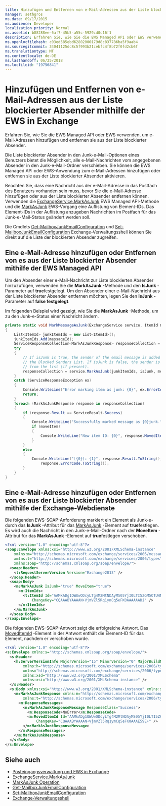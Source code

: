 ```yaml
---
title: Hinzufügen und Entfernen von e-Mail-Adressen aus der Liste blockierter Absender mithilfe der EWS in Exchange
manager: sethgros
ms.date: 09/17/2015
ms.audience: Developer
localization_priority: Normal
ms.assetid: b88288ee-6af7-45b5-a55c-5929cd0c16f1
description: Erfahren Sie, wie Sie die EWS Managed API oder EWS verwenden, um e-Mail-Adressen hinzufügen und entfernen sie aus der Liste blockierter Absender.
ms.openlocfilehash: c03ed585ebd62802000179d8c837786ba5f9aab4
ms.sourcegitcommit: 34041125dc8c5f993b21cebfc4f8b72f0fd2cb6f
ms.translationtype: MT
ms.contentlocale: de-DE
ms.lasthandoff: 06/25/2018
ms.locfileid: "19756841"
---
```

# <a name="add-and-remove-email-addresses-from-the-blocked-senders-list-by-using-ews-in-exchange"></a>Hinzufügen und Entfernen von e-Mail-Adressen aus der Liste blockierter Absender mithilfe der EWS in Exchange

Erfahren Sie, wie Sie die EWS Managed API oder EWS verwenden, um e-Mail-Adressen hinzufügen und entfernen sie aus der Liste blockierter Absender.
  
Die Liste blockierter Absender in den Junk-e-Mail-Optionen eines Benutzers bietet die Möglichkeit, alle e-Mail-Nachrichten vom angegebenen Absender in den Junk-e-Mail-Ordner verschieben. Sie können die EWS Managed API oder EWS-Anwendung zum e-Mail-Adressen hinzufügen oder entfernen sie aus der Liste blockierter Absender aktivieren.
  
Beachten Sie, dass eine Nachricht aus der e-Mail-Adresse in das Postfach des Benutzers vorhanden sein muss, bevor Sie die e-Mail-Adresse hinzufügen oder aus der Liste blockierter Absender entfernen können. Verwenden die [ExchangeService.MarkAsJunk](http://msdn.microsoft.com/en-us/library/microsoft.exchange.webservices.data.exchangeservice.markasjunk%28v=exchg.80%29.aspx) EWS Managed API-Methode und die [MarkAsJunk](http://msdn.microsoft.com/library/1f71f04d-56a9-4fee-a4e7-d1034438329e%28Office.15%29.aspx) EWS-Vorgang eine Auflistung von Element-IDs. Das Element-IDs in der Auflistung anzugeben Nachrichten im Postfach für das Junk-e-Mail-Status geändert werden soll. 
  
Die Cmdlets [Get-MailboxJunkEmailConfiguration](http://technet.microsoft.com/en-us/library/dd979784%28v=exchg.150%29.aspx) und [Set-MailboxJunkEmailConfiguration](http://technet.microsoft.com/en-us/library/dd979780%28v=exchg.150%29.aspx) Exchange-Verwaltungsshell können Sie direkt auf die Liste der blockierten Absender zugreifen. 
  
## <a name="add-an-email-address-to-or-remove-it-from-the-blocked-senders-list-by-using-the-ews-managed-api"></a>Eine e-Mail-Adresse hinzufügen oder Entfernen von es aus der Liste blockierter Absender mithilfe der EWS Managed API
<a name="bk_AddRemoveEWSMA"> </a>

Um den Absender einer e-Mail-Nachricht zur Liste blockierten Absender hinzuzufügen, verwenden Sie die **MarkAsJunk** -Methode und den **IsJunk** -Parameter auf **true**festgelegt. Um den Absender einer e-Mail-Nachricht aus der Liste blockierter Absender entfernen möchten, legen Sie den **IsJunk** -Parameter auf **false festgelegt**.
  
Im folgenden Beispiel wird gezeigt, wie Sie die **MarkAsJunk** -Methode, um zu den Junk-e-Status einer Nachricht ändern. 
  
```cs
private static void MarkMessageAsJunk(ExchangeService service, ItemId messageId, bool isJunk, bool moveItem)
{
    List<ItemId> junkItemIds = new List<ItemId>();
    junkItemIds.Add(messageId);
    ServiceResponseCollection<MarkAsJunkResponse> responseCollection = null;
    try
    {
        // If isJunk is true, the sender of the email message is added to 
        // the Blocked Senders List. If isJunk is false, the sender is removed
        // from the list (if present).
        responseCollection = service.MarkAsJunk(junkItemIds, isJunk, moveItem);
    }
    catch (ServiceResponseException ex)
    {
        Console.WriteLine("Error marking item as junk: {0}", ex.ErrorCode);
        return;
    }
    foreach (MarkAsJunkResponse response in responseCollection)
    {
        if (response.Result == ServiceResult.Success)
        {
            Console.WriteLine("Successfully marked message as {0}junk.", isJunk ? "": "NOT ");
            if (moveItem)
            {
                Console.WriteLine("New item ID: {0}", response.MovedItemId.ToString());
            }
        }
        else
        {
            Console.WriteLine("[{0}]: {1}", response.Result.ToString(),
                response.ErrorCode.ToString());
        }
    }
}
```

## <a name="add-an-email-address-to-or-remove-it-from-the-blocked-senders-list-by-using-ews"></a>Eine e-Mail-Adresse hinzufügen oder Entfernen von es aus der Liste blockierter Absender mithilfe der Exchange-Webdienste
<a name="bk_AddRemoveEWS"> </a>

Die folgenden EWS-SOAP-Anforderung markiert ein Element als Junk-e-durch das **IsJunk** -Attribut für das [MarkAsJunk](http://msdn.microsoft.com/library/f06bafc6-7ee3-4b2b-9fd1-7c51328f4729%28Office.15%29.aspx) -Element auf **true**festlegen. Es wird auch die Nachricht in den Junk-e-Mail-Ordner nach der **MoveItem** -Attribut für das **MarkAsJunk** -Element auf **true**festlegen verschoben.
  
```XML
<?xml version="1.0" encoding="utf-8"?>
<soap:Envelope xmlns:xsi="http://www.w3.org/2001/XMLSchema-instance" 
    xmlns:m="http://schemas.microsoft.com/exchange/services/2006/messages" 
    xmlns:t="http://schemas.microsoft.com/exchange/services/2006/types" 
    xmlns:soap="http://schemas.xmlsoap.org/soap/envelope/">
  <soap:Header>
    <t:RequestServerVersion Version="Exchange2013" />
  </soap:Header>
  <soap:Body>
    <m:MarkAsJunk IsJunk="true" MoveItem="true">
      <m:ItemIds>
        <t:ItemId Id="AAMkADg1OWUwODcyLTg4M2MtNDAyMS05YjI0LTI5ZGM5OTU4Njk3YwBGAAAAAADPriAxh444TpHj2GoQxWQNBwAN+VjmVZl5Rq1ymCq5eFKOAAAAAAENAAAN+VjmVZl5Rq1ymCq5eFKOAAAAAAEuAAA=" 
            ChangeKey="CQAAABYAAAAN+VjmVZl5Rq1ymCq5eFKOAAAAAADi" />
      </m:ItemIds>
    </m:MarkAsJunk>
  </soap:Body>
</soap:Envelope>
```

Die folgenden EWS-SOAP-Antwort zeigt die erfolgreiche Antwort. Das [MovedItemId](http://msdn.microsoft.com/library/7d5425ab-1e75-43d1-b801-802ff5139df6%28Office.15%29.aspx) -Element in der Antwort enthält die Element-ID für das Element, nachdem er verschoben wurde. 
  
```XML
<?xml version="1.0" encoding="utf-8"?>
<s:Envelope xmlns:s="http://schemas.xmlsoap.org/soap/envelope/">
  <s:Header>
    <h:ServerVersionInfo MajorVersion="15" MinorVersion="0" MajorBuildNumber="712" MinorBuildNumber="22" Version="V2_3" 
        xmlns:h="http://schemas.microsoft.com/exchange/services/2006/types" 
        xmlns="http://schemas.microsoft.com/exchange/services/2006/types" 
        xmlns:xsd="http://www.w3.org/2001/XMLSchema" 
        xmlns:xsi="http://www.w3.org/2001/XMLSchema-instance" />
  </s:Header>
  <s:Body xmlns:xsi="http://www.w3.org/2001/XMLSchema-instance" xmlns:xsd="http://www.w3.org/2001/XMLSchema">
    <m:MarkAsJunkResponse xmlns:m="http://schemas.microsoft.com/exchange/services/2006/messages" 
        xmlns:t="http://schemas.microsoft.com/exchange/services/2006/types">
      <m:ResponseMessages>
        <m:MarkAsJunkResponseMessage ResponseClass="Success">
          <m:ResponseCode>NoError</m:ResponseCode>
          <m:MovedItemId Id="AAMkADg1OWUwODcyLTg4M2MtNDAyMS05YjI0LTI5ZGM5OTU4Njk3YwBGAAAAAADPriAxh444TpHj2GoQxWQNBwAN+VjmVZl5Rq1ymCq5eFKOAAAAAAEbAAAN+VjmVZl5Rq1ymCq5eFKOAAAE59DIAAA="
              ChangeKey="CQAAABYAAAAN+VjmVZl5Rq1ymCq5eFKOAAAE59E+" />
        </m:MarkAsJunkResponseMessage>
      </m:ResponseMessages>
    </m:MarkAsJunkResponse>
  </s:Body>
</s:Envelope>
```

## <a name="see-also"></a>Siehe auch

- [Posteingangsverwaltung und EWS in Exchange](inbox-management-and-ews-in-exchange.md)   
- [ExchangeService.MarkAsJunk](http://msdn.microsoft.com/en-us/library/microsoft.exchange.webservices.data.exchangeservice.markasjunk%28v=exchg.80%29.aspx)   
- [MarkAsJunk Operation](http://msdn.microsoft.com/library/1f71f04d-56a9-4fee-a4e7-d1034438329e%28Office.15%29.aspx)   
- [Get-MailboxJunkEmailConfiguration](http://technet.microsoft.com/en-us/library/dd979784%28v=exchg.150%29.aspx)   
- [Set-MailboxJunkEmailConfiguration](http://technet.microsoft.com/en-us/library/dd979780%28v=exchg.150%29.aspx) 
- [Exchange-Verwaltungsshell](../management/exchange-management-shell.md)
    

